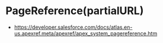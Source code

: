# PageReference(partialURL)
- https://developer.salesforce.com/docs/atlas.en-us.apexref.meta/apexref/apex_system_pagereference.htm
 